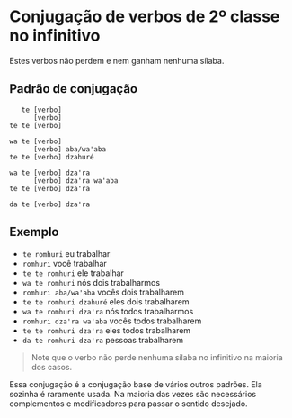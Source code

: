 # Conjugação de verbos de 2º classe no infinitivo

Estes verbos não perdem e nem ganham nenhuma sílaba.

## Padrão de conjugação

```text
   te [verbo]
      [verbo]
te te [verbo]

wa te [verbo]
      [verbo] aba/waꞌaba 
te te [verbo] dzahuré 

wa te [verbo] dzaꞌra
      [verbo] dzaꞌra waꞌaba
te te [verbo] dzaꞌra

da te [verbo] dzaꞌra
```

## Exemplo

- `te romhuri` eu trabalhar
- `romhuri` você trabalhar 
- `te te romhuri` ele trabalhar
- `wa te romhuri` nós dois trabalharmos
- `romhuri aba/waꞌaba` vocês dois trabalharem
- `te te romhuri dzahuré` eles dois trabalharem
- `wa te romhuri dzaꞌra` nós todos trabalharmos
- `romhuri dzaꞌra waꞌaba` vocês todos trabalharem
- `te te romhuri dzaꞌra` eles todos trabalharem
- `da te romhuri dzaꞌra` pessoas trabalharem

> Note que o verbo não perde nenhuma sílaba no infinitivo na maioria dos casos.

Essa conjugação é a conjugação base de vários outros padrões. Ela sozinha é raramente usada. Na maioria das vezes são necessários complementos e modificadores para passar o sentido desejado.